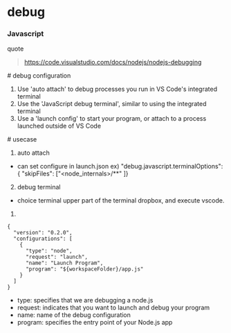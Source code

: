 # debug

### Javascript

quote
> https://code.visualstudio.com/docs/nodejs/nodejs-debugging

\# debug configuration

1. Use 'auto attach' to debug processes you run in VS Code's integrated terminal
2. Use the 'JavaScript debug terminal', similar to using the integrated terminal
3. Use a 'launch config' to start your program, or attach to a process launched outside of VS Code

\# usecase


1. auto attach

- can set configure in launch.json
  ex) "debug.javascript.terminalOptions": { "skipFiles": ["<node_internals>/**" ]}

2. debug terminal

- choice terminal upper part of the terminal dropbox, and execute vscode.

1. 



```
{
  "version": "0.2.0",
  "configurations": [
    {
      "type": "node",
      "request": "launch",
      "name": "Launch Program",
      "program": "${workspaceFolder}/app.js"
    }
  ]
}
```

- type: specifies that we are debugging a node.js
- request: indicates that you want to launch and debug your program
- name: name of the debug configuration
- program: specifies the entry point of your Node.js app


